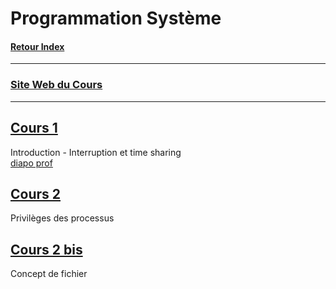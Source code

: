 # Programmation Système

#### [Retour Index](../index.md)

---

### [Site Web du Cours](https://gforgeron.gitlab.io/progsys/cours/)

---

## [Cours 1](./cours_1.md)
Introduction - Interruption et time sharing  
[diapo prof](./cours_1.pdf)

## [Cours 2](./cours_2.md)
Privilèges des processus

## [Cours 2 bis](./cours_2_bis.md)
Concept de fichier
